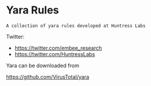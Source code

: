 # Yara Rules

`A collection of yara rules developed at Huntress Labs`

Twitter: 
- https://twitter.com/embee_research
- https://twitter.com/HuntressLabs

Yara can be downloaded from

https://github.com/VirusTotal/yara

